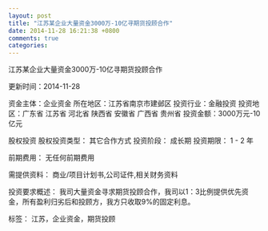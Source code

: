 ```yaml
---
layout: post
title: "江苏某企业大量资金3000万-10亿寻期货投顾合作"
date: 2014-11-28 16:21:38 +0800
comments: true
categories: 
---
```

江苏某企业大量资金3000万-10亿寻期货投顾合作



更新时间：2014-11-28

资金主体：企业资金
所在地区：江苏省南京市建邺区
投资行业：金融投资
投资地区：广东省 江苏省 河北省 陕西省 安徽省 广西省 贵州省
投资金额：3000万元-10亿元

股权投资
股权投资类型：
                            其它合作方式 
                                                                                投资阶段：
                            成长期 
                                                                                                                                        投资期限：
                            1 - 2 年

前期费用：
无任何前期费用

需提供资料：
商业/项目计划书,公司证件,相关财务资料

投资要求概述：
我司大量资金寻求期货投顾合作，我司以1：3比例提供优先资金，所有盈利归劣后和投顾方，我方只收取9%的固定利息。

标签：
江苏，企业资金，期货投顾

